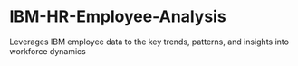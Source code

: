 # IBM-HR-Employee-Analysis
Leverages IBM employee data to the  key trends, patterns, and insights into workforce dynamics
